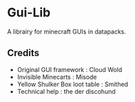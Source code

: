 # Gui-Lib
A librairy for minecraft GUIs in datapacks.

## Credits
- Original GUI framework : Cloud Wold
- Invisible Minecarts : Misode
- Yellow Shulker Box loot table : Smithed
- Technical help : the der discohund